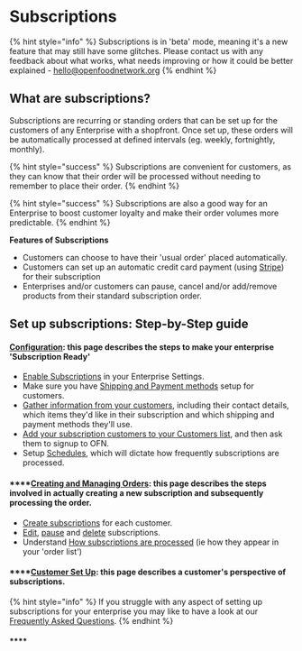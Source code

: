# Subscriptions

{% hint style="info" %}
Subscriptions is in 'beta' mode, meaning it's a new feature that may still have some glitches. Please contact us with any feedback about what works, what needs improving or how it could be better explained - hello@openfoodnetwork.org
{% endhint %}

## What are subscriptions? <a id="what-are-subscriptions"></a>

Subscriptions are recurring or standing orders that can be set up for the customers of any Enterprise with a shopfront. Once set up, these orders will be automatically processed at defined intervals \(eg. weekly, fortnightly, monthly\).

{% hint style="success" %}
Subscriptions are convenient for customers, as they can know that their order will be processed without needing to remember to place their order. 
{% endhint %}

{% hint style="success" %}
Subscriptions are also a good way for an Enterprise to boost customer loyalty and make their order volumes more predictable.
{% endhint %}

**Features of Subscriptions**

* Customers can choose to have their 'usual order' placed automatically.
* Customers can set up an automatic credit card payment \(using [Stripe](../shopfront/payment-methods.md#integrated-payment-providers)\) for their subscription
* Enterprises and/or customers can pause, cancel and/or add/remove products from their standard subscription order.

## Set up subscriptions: Step-by-Step guide

#### [Configuration](subscriptions-configuration.md): this page describes the steps to make your enterprise 'Subscription Ready'

* [Enable Subscriptions](subscriptions-configuration.md#1-enable-subscriptions) in your Enterprise Settings.
* Make sure you have [Shipping and Payment methods](subscriptions-configuration.md#2-make-sure-you-have-shipping-and-payment-methods-setup) setup for customers.
* [Gather information from your customers](subscriptions-configuration.md#3-gather-information-from-your-customers), including their contact details, which items they'd like in their subscription and which shipping and payment methods they'll use.
* [Add your subscription customers to your Customers list](subscriptions-configuration.md#4-add-your-subscribers-to-your-customer-list), and then ask them to signup to OFN.
* Setup [Schedules](subscriptions-configuration.md#5-schedules), which will dictate how frequently subscriptions are processed.

#### \*\*\*\*[**Creating and Managing Orders**](subscriptions-creating-and-managing-orders.md)**: this page describes the steps involved in actually creating a new subscription and subsequently processing the order.**

* [Create subscriptions](subscriptions-creating-and-managing-orders.md#6-create-subscriptions) for each customer.
* [Edit](subscriptions-creating-and-managing-orders.md#edit-the-base-subscription), [pause](subscriptions-creating-and-managing-orders.md#pause-a-subscription) and [delete](subscriptions-creating-and-managing-orders.md#delete-a-subscription) subscriptions.
* Understand [How subscriptions are processed](subscriptions-creating-and-managing-orders.md#8-how-subscriptions-are-processed) \(ie how they appear in your 'order list'\)

#### \*\*\*\*[**Customer Set Up**](subscriptions-the-customers-perspective.md)**: this page describes a customer's perspective of subscriptions.**

{% hint style="info" %}
If you struggle with any aspect of setting up subscriptions for your enterprise you may like to have a look at our [Frequently Asked Questions](subscriptions-faqs.md).
{% endhint %}

#### \*\*\*\*

